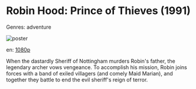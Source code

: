 # Robin Hood: Prince of Thieves (1991)

Genres: adventure

![poster](http://image.tmdb.org/t/p/w500/SC1uy1zkxDFuEiZDIk5sq4eBbQ.jpg)

en:
  [1080p](magnet:?xt=urn:btih:22AE478E3C9470C533C2ED74CC58FCB1F609F6D2&tr=udp://glotorrents.pw:6969/announce&tr=udp://tracker.opentrackr.org:1337/announce&tr=udp://torrent.gresille.org:80/announce&tr=udp://tracker.openbittorrent.com:80&tr=udp://tracker.coppersurfer.tk:6969&tr=udp://tracker.leechers-paradise.org:6969&tr=udp://p4p.arenabg.ch:1337&tr=udp://tracker.internetwarriors.net:1337)
  


When the dastardly Sheriff of Nottingham murders Robin's father, the legendary archer vows vengeance. To accomplish his mission, Robin joins forces with a band of exiled villagers (and comely Maid Marian), and together they battle to end the evil sheriff's reign of terror.